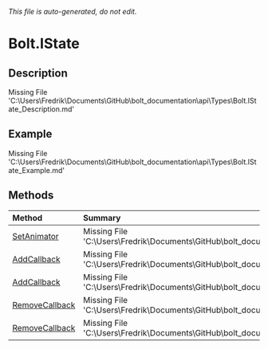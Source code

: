 *This file is auto-generated, do not edit.*

# Bolt.IState
## Description
Missing File 'C:\Users\Fredrik\Documents\GitHub\bolt_documentation\api\Types\Bolt.IState_Description.md'
## Example
Missing File 'C:\Users\Fredrik\Documents\GitHub\bolt_documentation\api\Types\Bolt.IState_Example.md'
## Methods
| Method | Summary |
|:-----|:--------|
|[SetAnimator](Bolt.IState/M/SetAnimator.md)|Missing File 'C:\Users\Fredrik\Documents\GitHub\bolt_documentation\api\Types\Bolt.IState\M\SetAnimator_Summary.md'|
|[AddCallback](Bolt.IState/M/AddCallback.md)|Missing File 'C:\Users\Fredrik\Documents\GitHub\bolt_documentation\api\Types\Bolt.IState\M\AddCallback_Summary.md'|
|[AddCallback](Bolt.IState/M/AddCallback.md)|Missing File 'C:\Users\Fredrik\Documents\GitHub\bolt_documentation\api\Types\Bolt.IState\M\AddCallback_Summary.md'|
|[RemoveCallback](Bolt.IState/M/RemoveCallback.md)|Missing File 'C:\Users\Fredrik\Documents\GitHub\bolt_documentation\api\Types\Bolt.IState\M\RemoveCallback_Summary.md'|
|[RemoveCallback](Bolt.IState/M/RemoveCallback.md)|Missing File 'C:\Users\Fredrik\Documents\GitHub\bolt_documentation\api\Types\Bolt.IState\M\RemoveCallback_Summary.md'|
